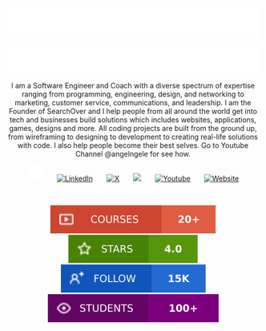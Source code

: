 
<p align="center">
  <a href="https://github.com/angelngele">
  <img src="./images/name.svg" alt="Angel Ngele" /></a> 
</p>

<p align="center">
  <a href="https://github.com/angelngele">
    <img src="./images/edit.svg" /></a>
</p>

<p align="center">
I am a Software Engineer and Coach with a diverse spectrum of expertise ranging from programming, engineering, design, and networking to marketing, customer service, communications, and leadership. I am the Founder of SearchOver and I help people from all around the world get into tech and businesses build solutions which includes websites, applications, games, designs and more. All coding projects are built from the ground up, from wireframing to designing to development to creating real-life solutions with code. I also help people become their best selves. Go to Youtube Channel @angelngele for see how. 
</p>

<!-- Social icons section -->
<p align="center">
  <a href="https://www.instagram.com/angel.ngele"><img width="32px" alt="Instagram" title="Instagram" src="./images/instagram.svg"/></a>
  &#8287;&#8287;&#8287;&#8287;&#8287;
  <a href="https://www.linkedin.com/in/angelngele/"><img width="32px" alt="LinkedIn" title="LinkedIn" src="https://i.imgur.com/yRpa1dQ.png"/></a>
  &#8287;&#8287;&#8287;&#8287;&#8287;
  <a href="https://x.com/angel_ngele"><img width="32px" alt="X" title="X" src="https://i.imgur.com/AixJgnm.png"/></a>
  &#8287;&#8287;&#8287;&#8287;&#8287;
  <a href="https://discord.com/invite/4jt6zVgJ" alt="Discord" title="SearchOver Discord Community"><img width="32px" src="https://i.imgur.com/OViZO8J.png"/></a>
  &#8287;&#8287;&#8287;&#8287;&#8287;
  <a href="https://www.youtube.com/@angelngele"><img width="32px" alt="Youtube" title="Youtube" src="https://i.imgur.com/qiXu7b2.png"></a>
  &#8287;&#8287;&#8287;&#8287;&#8287;
  <a href=""><img width="32px" alt="Website" title="Portfolio" src="https://i.imgur.com/PpLeD3K.png"/>
</p>

<br/>

<!-- Social badges section -->
<!-- Badges with custom icons - https://github.com/DenverCoder1/custom-icon-badges -->
<!-- View counter - https://github.com/DenverCoder1/Simple-View-Counter -->
<p align="center">
  <a href="">
    <img alt="courses" title="Explore now" src="./images/course.svg"/></a>
  <!-- <a href="https://www.youtube.com/c/DevProTips">
    <img alt="youtube views" title="YouTube views" src="https://freshidea.com/jonah/app/youtube-stats-badges/view-count-badge.php"/></a>  -->
  <a href="">
    <img alt="testimonials" title="Total stars on courses" src="./images/testimonials.svg"/></a>
  <a href="https://instagram.com/angel.ngele">
    <img alt="total social media followers" title="Follow me on my socials" src="./images/follow.svg"/></a>
  <a href="">
    <img alt="students" title="students" src="./images/students.svg"/></a>
</p>

<br/>
